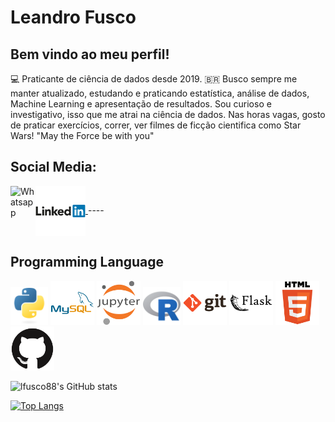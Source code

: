 <!--


**lfusco88/lfusco88** is a ✨ _special_ ✨ repository because its `README.md` (this file) appears on your GitHub profile.

Here are some ideas to get you started:

- 🔭 I’m currently working on ...
- 🌱 I’m currently learning ...
- 👯 I’m looking to collaborate on ...
- 🤔 I’m looking for help with ...
- 💬 Ask me about ...
- 📫 How to reach me: ...
- 😄 Pronouns: ...
- ⚡ Fun fact: ...
-->

# Leandro Fusco
## Bem vindo ao meu perfil! 
:computer:
Praticante de ciência de dados desde 2019. 🇧🇷 
Busco sempre me manter atualizado, estudando e praticando estatística, análise de dados, Machine Learning e apresentação de resultados.
Sou curioso e investigativo, isso que me atrai na ciência de dados. Nas horas vagas, gosto de praticar exercícios, correr, ver filmes de ficção cientifica como Star Wars! "May the Force be with you" 

## Social Media: 
<a target="_blank" href="https://www.linkedin.com/in/leandro-fusco/" target="_blank">
  <img align="center" alt="LinkdeIN" width="80" src="https://raw.githubusercontent.com/devicons/devicon/master/icons/linkedin/linkedin-original-wordmark.svg" />
</a>
<a target="_blank" href="https://api.whatsapp.com/send?phone=5519982666671">
  <img align="left" alt="Whatsapp" width="40px" src="https://cdn.jsdelivr.net/npm/simple-icons@v3/icons/whatsapp.svg" />
</a>  ----

## Programming Language 

<code><img height="60" src="https://raw.githubusercontent.com/devicons/devicon/master/icons/python/python-original.svg"></code>
<code><img height="70" src="https://raw.githubusercontent.com/devicons/devicon/master/icons/mysql/mysql-original-wordmark.svg"></code>
<code><img height="70" src="https://raw.githubusercontent.com/devicons/devicon/master/icons/jupyter/jupyter-original-wordmark.svg"></code>
<code><img height="60" src="https://raw.githubusercontent.com/devicons/devicon/master/icons/r/r-original.svg"></code>
<code><img height="70" src="https://raw.githubusercontent.com/devicons/devicon/master/icons/git/git-original-wordmark.svg"></code>
<code><img height="70" src="https://raw.githubusercontent.com/devicons/devicon/master/icons/flask/flask-original-wordmark.svg"></code>
<code><img height="70" src="https://raw.githubusercontent.com/devicons/devicon/master/icons/html5/html5-original-wordmark.svg"></code>
<code><img height="70" src="https://raw.githubusercontent.com/devicons/devicon/master/icons/github/github-original.svg"></code>


![lfusco88's GitHub stats](https://github-readme-stats.vercel.app/api?username=lfusco88&show_icons=true&theme=radical)

[![Top Langs](https://github-readme-stats.vercel.app/api/top-langs/?username=lfusco88&layout=compact)](https://github.com/lfusco88/github-readme-stats)

